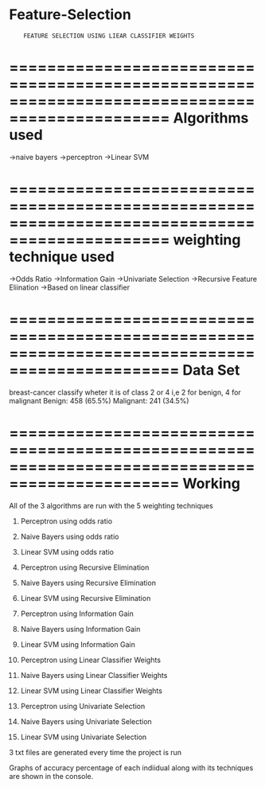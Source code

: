 # Feature-Selection

		FEATURE SELECTION USING LIEAR CLASSIFIER WEIGHTS
===============================================================================================
Algorithms used
===============================================================================================
->naive bayers
->perceptron
->Linear SVM

===============================================================================================
weighting technique used
===============================================================================================
->Odds Ratio
->Information Gain
->Univariate Selection
->Recursive Feature Eliination
->Based on linear classifier

================================================================================================
Data Set
================================================================================================
breast-cancer
classify wheter it is of class 2 or 4 i,e 2 for benign, 4 for malignant
Benign: 458 (65.5%)
   Malignant: 241 (34.5%)


================================================================================================
Working
================================================================================================

All of the 3 algorithms are run with the 5 weighting techniques
1) Perceptron using odds ratio
2) Naive Bayers using odds ratio
3) Linear SVM using odds ratio

4) Perceptron using Recursive Elimination
5) Naive Bayers using Recursive Elimination
6) Linear SVM using Recursive Elimination


7) Perceptron using Information Gain
8) Naive Bayers using Information Gain
9) Linear SVM using Information Gain	

10) Perceptron using Linear Classifier Weights
11) Naive Bayers using Linear Classifier Weights
12) Linear SVM using Linear Classifier Weights

13) Perceptron using Univariate Selection
14) Naive Bayers using Univariate Selection
15) Linear SVM using Univariate Selection

3 txt files are generated every time the project is run

Graphs of accuracy percentage of each indiidual along with its techniques are shown in the console.
